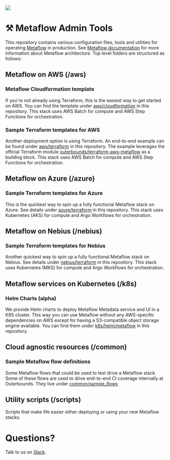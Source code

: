 [![](https://img.shields.io/badge/slack-@outerbounds-purple.svg?logo=slack )](http://slack.outerbounds.co/) 
 
# ⚒️ Metaflow Admin Tools

This repository contains various configuration files, tools and utilities for operating [Metaflow](https://github.com/Netflix/metaflow) in production. See [Metaflow documentation](https://docs.metaflow.org) for more information about Metaflow architecture. Top level folders are structured as follows:

## Metaflow on AWS (/aws)
### Metaflow Cloudformation template
If you're not already using Terraform, this is the easiest way to get started on AWS. You can find the template under [aws/cloudformation](./aws/cloudformation) in this repository.
This stack uses AWS Batch for compute and AWS Step Functions for orchestration.

### Sample Terraform templates for AWS
Another deployment option is using Terraform. An end-to-end example can be found under [aws/terraform](./aws/terraform) in this repository. The example leverages the official Terraform module [outerbounds/terraform-aws-metaflow](https://registry.terraform.io/modules/outerbounds/metaflow/aws/latest) as a building block.
This stack uses AWS Batch for compute and AWS Step Functions for orchestration.

## Metaflow on Azure (/azure)
### Sample Terraform templates for Azure
This is the quickest way to spin up a fully functional Metaflow stack on Azure. See details under [azure/terraform](./azure/terraform) in this repository.
This stack uses Kubernetes (AKS) for compute and Argo Workflows for orchestration.

## Metaflow on Nebius (/nebius)
### Sample Terraform templates for Nebius
Another quickest way to spin up a fully functional Metaflow stack on Nebius. See details under [nebius/terraform](./nebius/terraform) in this repository.
This stack uses Kubernetes (MKS) for compute and Argo Workflows for orchestration.

## Metaflow services on Kubernetes (/k8s)
### Helm Charts (alpha)
We provide Helm charts to deploy Metaflow Metadata service and UI in a K8S cluster. This way you can use Metaflow without any AWS-specific dependencies on AWS except for having a S3-compatible object storage engine available. You can find them under [k8s/helm/metaflow](./k8s/helm/metaflow) in this repository.

## Cloud agnostic resources (/common)
### Sample Metaflow flow definitions
Some Metaflow flows that could be used to test drive a Metaflow stack. Some of these flows
are used to drive end-to-end CI coverage internally at Outerbounds.  They live under [common/sample_flows](./common/sample_flows)

## Utility scripts (/scripts)
Scripts that make life easier either deploying or using your new Metaflow stacks.

# Questions?
Talk to us on [Slack](http://http://slack.outerbounds.co/).
